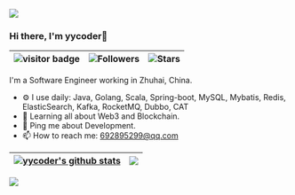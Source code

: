 ![](https://github.com/zyy/zyy/blob/main/header_1.png)

### Hi there, I'm yycoder👋

| ![visitor badge](https://visitor-badge.glitch.me/badge?page_id=zyy.zyy) | ![Followers](https://img.shields.io/github/followers/zyy) | ![Stars](https://img.shields.io/github/stars/zyy?label=Profile%20Stars&logo=Profile%20stars&logoColor=g) |
--| --| --|

I'm a Software Engineer working in Zhuhai, China.
- ⚙️ I use daily: Java, Golang, Scala, Spring-boot, MySQL, Mybatis, Redis, ElasticSearch, Kafka, RocketMQ, Dubbo, CAT
- 🌱 Learning all about Web3 and Blockchain.
- 💬 Ping me about Development.
- 📫 How to reach me: 692895299@qq.com

| <a href="https://github.com/anuraghazra/github-readme-stats"><img align="center" src="https://github-readme-stats.vercel.app/api?username=zyy&show_icons=true&include_all_commits=true&theme=buefy&hide_border=true" alt="yycoder's github stats" /></a> | <a href="https://github.com/anuraghazra/github-readme-stats"><img align="center" src="https://github-readme-stats.vercel.app/api/top-langs/?username=zyy&layout=compact&theme=buefy&hide_border=true" /></a> |
| ------------- | ------------- |

![](https://github-readme-streak-stats.herokuapp.com/?user=zyy&theme=light&hide_border=false)
